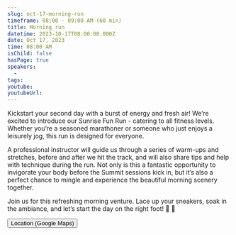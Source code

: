 ```yaml
---
slug: oct-17-morning-run
timeframe: 08:00 - 09:00 AM (60 min)
title: Morning run
datetime: 2023-10-17T08:00:00.000Z
date: Oct 17, 2023
time: 08:00 AM
isChild: false
hasPage: true
speakers:
  -
tags:
youtube:
youtubeUrl:
---
```


Kickstart your second day with a burst of energy and fresh air! We’re excited to introduce our Sunrise Fun Run - catering to all fitness levels. Whether you’re a seasoned marathoner or someone who just enjoys a leisurely jog, this run is designed for everyone.

A professional instructor will guide us through a series of warm-ups and stretches, before and after we hit the track, and will also share tips and help with technique during the run. Not only is this a fantastic opportunity to invigorate your body before the Summit sessions kick in, but it’s also a perfect chance to mingle and experience the beautiful morning scenery together.

Join us for this refreshing morning venture. Lace up your sneakers, soak in the ambiance, and let’s start the day on the right foot! 🌟 👟

<div>
  <Button to="https://maps.app.goo.gl/SmFQuYC53ffFDFDp6" variant="secondary" size="md" arrow>
    Location (Google Maps)
  </Button>
</div>
